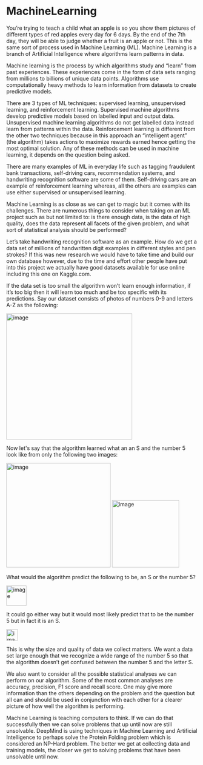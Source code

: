 # MachineLearning

You’re trying to teach a child what an apple is so you show them pictures of different types of red apples every day for 6 days. By the end of the 7th day, they will be able to judge whether a fruit is an apple or not. This is the same sort of process used in Machine Learning (ML). Machine Learning is a branch of Artificial Intelligence where algorithms learn patterns in data.
 
Machine learning is the process by which algorithms study and “learn” from past experiences. These experiences come in the form of data sets ranging from millions to billions of unique data points. Algorithms use computationally heavy methods to learn information from datasets to create predictive models.
 
There are 3 types of ML techniques: supervised learning, unsupervised learning, and reinforcement learning. Supervised machine algorithms develop predictive models based on labelled input and output data. Unsupervised machine learning algorithms do not get labelled data instead learn from patterns within the data. Reinforcement learning is different from the other two techniques because in this approach an “intelligent agent” (the algorithm) takes actions to maximize rewards earned hence getting the most optimal solution. Any of these methods can be used in machine learning, it depends on the question being asked.
 
There are many examples of ML in everyday life such as tagging fraudulent bank transactions, self-driving cars, recommendation systems, and handwriting recognition software are some of them. Self-driving cars are an example of reinforcement learning whereas, all the others are examples can use either  supervised or unsupervised learning.
 
Machine Learning is as close as we can get to magic but it comes with its challenges. There are numerous things to consider when taking on an ML project such as but not limited to: is there enough data, is the data of high quality, does the data represent all facets of the given problem, and what sort of statistical analysis should be performed?
 
Let’s take handwriting recognition software as an example. How do we get a data set of millions of handwritten digit examples in different styles and pen strokes? If this was new research we would have to take time and build our own database however, due to the time and effort other people have put into this project we actually have good datasets available for use online including this one on Kaggle.com.
 
If the data set is too small the algorithm won’t learn enough information, if it’s too big then it will learn too much and be too specific with its predictions. Say our dataset consists of photos of numbers 0-9 and letters A-Z as the following:

<img width="332" alt="image" src="https://user-images.githubusercontent.com/73089638/190937615-36144561-b66c-4c2f-92fd-0a90a2ed8e78.png">

Now let's say that the algorithm learned what an an S and the number 5 look like from only the following two images:

<img width="275" alt="image" src="https://user-images.githubusercontent.com/73089638/190937711-7a42c179-7489-4f14-a6b9-527ee1742264.png">

<img width="177" alt="image" src="https://user-images.githubusercontent.com/73089638/190937714-ac5460b4-b185-4bd8-bd82-711ef22c8138.png">


What would the algorithm predict the following to be, an S or the number 5?

<img width="53" alt="image" src="https://user-images.githubusercontent.com/73089638/190937744-d73923a4-399a-4584-ba42-826a6df9c591.png">


It could go either way but it would most likely predict that to be the number 5 but in fact it is an S.

<img width="30" alt="image" src="https://user-images.githubusercontent.com/73089638/190937817-ad9d7307-d074-40a9-adc6-3949f22e3f14.png">


This is why the size and quality of data we collect matters. We want a data set large enough that we recognize a wide range of the number 5 so that the algorithm doesn’t get confused between the number 5 and the letter S. 

We also want to consider all the possible statistical analyses we can perform on our algorithm. Some of the most common analyses are accuracy, precision, F1 score and recall score. One may give more information than the others depending on the problem and the question but all can and should be used in conjunction with each other for a clearer picture of how well the algorithm is performing. 
 
Machine Learning is teaching computers to think. If we can do that successfully then we can solve problems that up until now are still unsolvable. DeepMind is using techniques in Machine Learning and Artificial Intelligence to perhaps solve the Protein Folding problem which is considered an NP-Hard problem. The better we get at collecting data and training models, the closer we get to solving problems that have been unsolvable until now.  



















